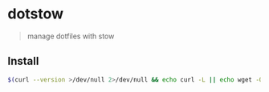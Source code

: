# dotstow

> manage dotfiles with stow

## Install

```sh
$(curl --version >/dev/null 2>/dev/null && echo curl -L || echo wget -O-) https://gitlab.com/risserlabs/community/dotstow/-/raw/main/install.sh 2>/dev/null | sh
```
